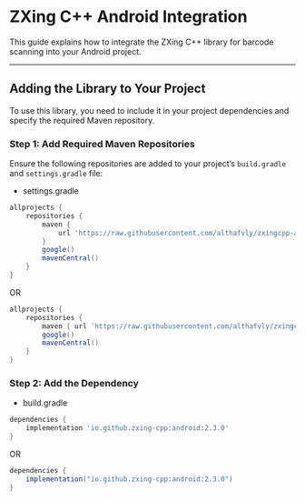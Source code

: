 # ZXing C++ Android Integration

This guide explains how to integrate the ZXing C++ library for barcode scanning into your Android project.

---

## Adding the Library to Your Project

To use this library, you need to include it in your project dependencies and specify the required Maven repository.

### Step 1: Add Required Maven Repositories

Ensure the following repositories are added to your project’s `build.gradle` and `settings.gradle` file:

- settings.gradle

```gradle
allprojects {
    repositories {
        maven { 
            url 'https://raw.githubusercontent.com/althafvly/zxingcpp-android/main/.m2'
        }
        google()
        mavenCentral()
    }
}
```

OR

```gradle
allprojects {
    repositories {
        maven { url 'https://raw.githubusercontent.com/althafvly/zxingcpp-android/main/.m2' }
        google()
        mavenCentral()
    }
}
```

### Step 2: Add the Dependency

- build.gradle

```gradle
dependencies {
    implementation 'io.github.zxing-cpp:android:2.3.0'
}
```

OR 

```gradle
dependencies {
    implementation("io.github.zxing-cpp:android:2.3.0")
}
```

